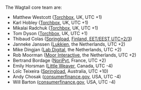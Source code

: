 The Wagtail core team are:

- Matthew Westcott ([Torchbox](https://www.torchbox.com), UK, UTC +1)
- Karl Hobley ([Torchbox](https://www.torchbox.com), UK, UTC +1)
- Mikalai Radchuk ([Torchbox](https://www.torchbox.com), UK, UTC +1)
- Tom Dyson ([Torchbox](https://www.torchbox.com), UK, UTC +1)
- Thibaud Colas ([Springload](https://www.springload.co.nz), [Finland, EET/EEST UTC+2/3](https://www.timeanddate.com/time/zone/finland/helsinki))
- Janneke Janssen ([Lukkien](https://www.lukkien.com), the Netherlands, UTC +2)
- Mike Dingjan ([Lab Digital](http://www.labdigital.nl), the Netherlands, UTC +2)
- Rob Moorman ([Moor Interactive](https://www.moori.nl), the Netherlands, UTC +2)
- Bertrand Bordage ([NoriPyt](https://noripyt.com), France, UTC +2)
- Emily Horsman ([Little Weaver](https://littleweaverweb.com), Canada, UTC -4)
- Loïc Teixeira ([Springload](https://www.springload.co.nz), Australia, UTC +10)
- Andy Chosak ([consumerfinance.gov](https://www.consumerfinance.gov), USA, UTC -4)
- Will Barton ([consumerfinance.gov](https://www.consumerfinance.gov), USA, UTC -4)